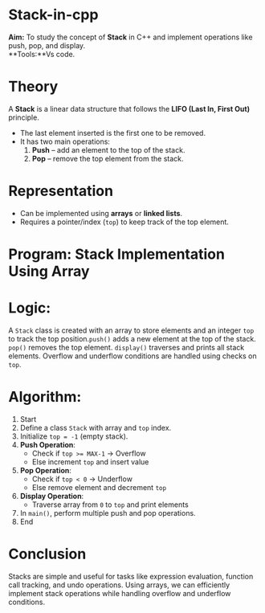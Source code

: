 # Stack-in-cpp

**Aim:** To study the concept of **Stack** in C++ and implement operations like push, pop, and display.  
**Tools:**Vs code.  

# Theory  
A **Stack** is a linear data structure that follows the **LIFO (Last In, First Out)** principle.  
- The last element inserted is the first one to be removed.  
- It has two main operations:
  1. **Push** – add an element to the top of the stack.  
  2. **Pop** – remove the top element from the stack.  

# Representation  
- Can be implemented using **arrays** or **linked lists**.  
- Requires a pointer/index (`top`) to keep track of the top element.  

# Program: Stack Implementation Using Array

# Logic:
A `Stack` class is created with an array to store elements and an integer `top` to track the top position.`push()` adds a new element at the top of the stack.  
`pop()` removes the top element. `display()` traverses and prints all stack elements.   Overflow and underflow conditions are handled using checks on `top`.  

# Algorithm:  
1. Start  
2. Define a class `Stack` with array and `top` index.  
3. Initialize `top = -1` (empty stack).  
4. **Push Operation**:
   - Check if `top >= MAX-1` → Overflow  
   - Else increment `top` and insert value  
5. **Pop Operation**:
   - Check if `top < 0` → Underflow  
   - Else remove element and decrement `top`  
6. **Display Operation**:
   - Traverse array from `0` to `top` and print elements  
7. In `main()`, perform multiple push and pop operations.  
8. End  


# **Conclusion**  
Stacks are simple and useful for tasks like expression evaluation, function call tracking, and undo operations. Using arrays, we can efficiently implement stack operations while handling overflow and underflow conditions.
